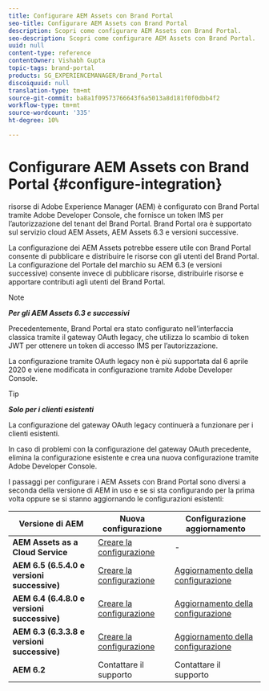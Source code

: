 ```yaml
---
title: Configurare AEM Assets con Brand Portal
seo-title: Configurare AEM Assets con Brand Portal
description: Scopri come configurare AEM Assets con Brand Portal.
seo-description: Scopri come configurare AEM Assets con Brand Portal.
uuid: null
content-type: reference
contentOwner: Vishabh Gupta
topic-tags: brand-portal
products: SG_EXPERIENCEMANAGER/Brand_Portal
discoiquuid: null
translation-type: tm+mt
source-git-commit: ba8a1f09573766643f6a5013a8d181f0f0dbb4f2
workflow-type: tm+mt
source-wordcount: '335'
ht-degree: 10%

---
```



# Configurare AEM Assets con Brand Portal {#configure-integration}

 risorse di Adobe Experience Manager (AEM) è configurato con Brand Portal tramite Adobe Developer Console, che fornisce un token IMS per l’autorizzazione del tenant del Brand Portal. Brand Portal ora è supportato sul servizio cloud AEM Assets, AEM Assets 6.3 e versioni successive.

La configurazione dei AEM Assets potrebbe essere utile con Brand Portal consente di pubblicare e distribuire le risorse con gli utenti del Brand Portal. La configurazione del Portale del marchio su AEM 6.3 (e versioni successive) consente invece di pubblicare risorse, distribuirle risorse e apportare contributi agli utenti del Brand Portal.

>[!NOTE]
>
>***Per gli AEM Assets 6.3 e successivi***
>
>Precedentemente, Brand Portal era stato configurato nell’interfaccia classica tramite il gateway OAuth legacy, che utilizza lo scambio di token JWT per ottenere un token di accesso IMS per l’autorizzazione.
>
>La configurazione tramite OAuth legacy non è più supportata dal 6 aprile 2020 e viene modificata in configurazione tramite Adobe Developer Console.


>[!TIP]
>
>***Solo per i clienti esistenti***
>
>La configurazione del gateway OAuth legacy continuerà a funzionare per i clienti esistenti.
>
>In caso di problemi con la configurazione del gateway OAuth precedente, elimina la configurazione esistente e crea una nuova configurazione tramite Adobe Developer Console.


I passaggi per configurare i AEM Assets con Brand Portal sono diversi a seconda della versione di AEM in uso e se si sta configurando per la prima volta oppure se si stanno aggiornando le configurazioni esistenti:

| **Versione di AEM** | **Nuova configurazione** | **Configurazione aggiornamento** |
|---|---|---|
| **AEM Assets as a Cloud Service** | [Creare la configurazione](https://docs.adobe.com/content/help/en/experience-manager-cloud-service/assets/brand-portal/configure-aem-assets-with-brand-portal.html) | - |
| **AEM 6.5 (6.5.4.0 e versioni successive)** | [Creare la configurazione](https://docs.adobe.com/content/help/en/experience-manager-65/assets/brandportal/configure-aem-assets-with-brand-portal.html) | [Aggiornamento della configurazione](https://docs.adobe.com/content/help/en/experience-manager-65/assets/brandportal/configure-aem-assets-with-brand-portal.html#upgrade-integration-65) |
| **AEM 6.4 (6.4.8.0 e versioni successive)** | [Creare la configurazione](https://docs.adobe.com/content/help/en/experience-manager-64/assets/brandportal/configure-aem-assets-with-brand-portal.html) | [Aggiornamento della configurazione](https://docs.adobe.com/content/help/en/experience-manager-64/assets/brandportal/configure-aem-assets-with-brand-portal.html#upgrade-integration-64) |
| **AEM 6.3 (6.3.3.8 e versioni successive)** | [Creare la configurazione](https://helpx.adobe.com/experience-manager/6-3/assets/using/brand-portal-configuring-integration.html) | [Aggiornamento della configurazione](https://helpx.adobe.com/experience-manager/6-3/assets/using/brand-portal-configuring-integration.html#Upgradeconfiguration) |
| **AEM 6.2** | Contattare il supporto | Contattare il supporto |


